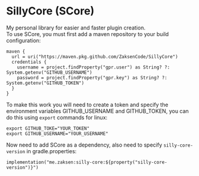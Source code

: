 # SillyCore (SCore)
My personal library for easier and faster plugin creation. <br>
To use SCore, you must first add a maven repository to your build configuration:
```
maven {
  url = uri("https://maven.pkg.github.com/ZaksenCode/SillyCore")
  credentials {
    username = project.findProperty("gpr.user") as String? ?: System.getenv("GITHUB_USERNAME")
    password = project.findProperty("gpr.key") as String? ?: System.getenv("GITHUB_TOKEN")
  }
}
```
To make this work you will need to create a token and specify the environment variables GITHUB_USERNAME and GITHUB_TOKEN, you can do this using `export` commands for linux: <br>
```
export GITHUB_TOKE="YOUR_TOKEN"
export GITHUB_USERNAME="YOUR_USERNAME"
```
Now need to add SCore as a dependency, also need to specify `silly-core-version` in gradle.properties:
```
implementation("me.zaksen:silly-core:${property("silly-core-version")}")
```
